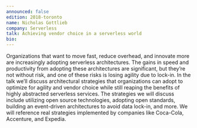 ```yaml
---
announced: false
edition: 2018-toronto
name: Nicholas Gottlieb
company: Serverless
talk: Achieving vendor choice in a serverless world
bio: 
---
```


Organizations that want to move fast, reduce overhead, and innovate more are increasingly adopting serverless architectures. The gains in speed and productivity from adopting these architectures are significant, but they’re not without risk, and one of these risks is losing agility due to lock-in. In the talk we’ll discuss architectural strategies that organizations can adopt to optimize for agility and vendor choice while still reaping the benefits of highly abstracted serverless services. The strategies we will discuss include utilizing open source technologies, adopting open standards, building an event-driven architectures to avoid data lock-in, and more. We will reference real strategies implemented by companies like Coca-Cola, Accenture, and Expedia.
